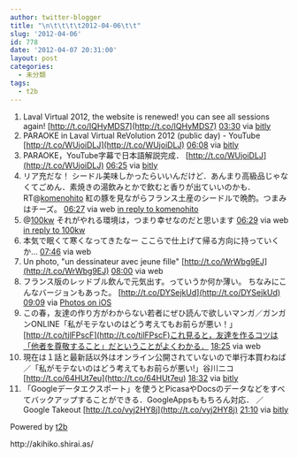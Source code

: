 ```yaml
---
author: twitter-blogger
title: "\n\t\t\t\t2012-04-06\t\t"
slug: '2012-04-06'
id: 778
date: '2012-04-07 20:31:00'
layout: post
categories:
  - 未分類
tags:
  - t2b
---
```


<div xmlns:georss="http://www.georss.org/georss">

1.  <span><span>Laval Virtual 2012, the website is renewed! you can see all sessions again! [http://t.co/IQHyMDS7](http://t.co/IQHyMDS7)</span> <span>[<span>03:30</span>](http://twitter.com/o_ob/status/188272397185593345) <span>via [bitly](http://bit.ly)</span></span></span>
2.  <span><span>PARAOKE in Laval Virtual ReVolution 2012 (public day) - YouTube [http://t.co/WUjoiDLJ](http://t.co/WUjoiDLJ)</span> <span>[<span>06:08</span>](http://twitter.com/o_ob/status/188312154846404609) <span>via [bitly](http://bit.ly)</span></span></span>
3.  <span><span>PARAOKE，YouTube字幕で日本語解説完成． [http://t.co/WUjoiDLJ](http://t.co/WUjoiDLJ)</span> <span>[<span>06:25</span>](http://twitter.com/o_ob/status/188316408478838786) <span>via [bitly](http://bit.ly)</span></span></span>
4.  <span><span>リア充だな！ シードル美味しかったらいいんだけど．あんまり高級品じゃなくてごめん．素焼きの湯飲みとかで飲むと香りが出ていいのかも． RT@[komenohito](http://twitter.com/komenohito "komenohito") 紅の豚を見ながらフランス土産のシードルで晩酌。つまみはチーズ。</span> <span>[<span>06:27</span>](http://twitter.com/o_ob/status/188317020557807616) <span>via web</span> [in reply to komenohito](http://twitter.com/komenohito/status/188242435388878848)</span></span>
5.  <span><span>@[100kw](http://twitter.com/100kw "100kw") それがやれる環境は，つまり幸せなのだと思います</span> <span>[<span>06:29</span>](http://twitter.com/o_ob/status/188317503028604928) <span>via web</span> [in reply to 100kw](http://twitter.com/100kw/status/188315348414644225)</span></span>
6.  <span><span>本気で眠くて寒くなってきたなー ここらで仕上げて帰る方向に持っていくか…</span> <span>[<span>07:46</span>](http://twitter.com/o_ob/status/188336999613214720) <span>via web</span></span></span>
7.  <span><span>Un photo, "un dessinateur avec jeune fille" [http://t.co/WrWbg9EJ](http://t.co/WrWbg9EJ)</span> <span>[<span>08:00</span>](http://twitter.com/o_ob/status/188340367266025473) <span>via web</span></span></span>
8.  <span><span>フランス版のレッドブル飲んで元気出す。っていうか何か薄い。 ちなみにこんなバージョンもあった。 [http://t.co/DYSejkUd](http://t.co/DYSejkUd)</span> <span>[<span>09:09</span>](http://twitter.com/o_ob/status/188357749615235072) <span>via [Photos on iOS](http://www.apple.com)</span></span></span>
9.  <span><span>この春，友達の作り方がわからない若者にぜひ読んで欲しいマンガ／ガンガンONLINE「私がモテないのはどう考えてもお前らが悪い！」 [http://t.co/tjlFPscF](http://t.co/tjlFPscF)これ見ると，友達を作るコツは「他者を尊敬すること」だということがよくわかる．</span> <span>[<span>18:25</span>](http://twitter.com/o_ob/status/188497817818501121) <span>via web</span></span></span>
10.  <span><span>現在は１話と最新話以外はオンライン公開されていないので単行本買わねば／「私がモテないのはどう考えてもお前らが悪い!」谷川ニコ [http://t.co/64HUt7eu](http://t.co/64HUt7eu)</span> <span>[<span>18:32</span>](http://twitter.com/o_ob/status/188499405488406528) <span>via [bitly](http://bit.ly)</span></span></span>
11.  <span><span>「Googleデータエクスポート」を使うとPicasaやDocsのデータなどをすべてバックアップすることができる．GoogleAppsももちろん対応． ／Google Takeout [http://t.co/vyj2HY8j](http://t.co/vyj2HY8j)</span> <span>[<span>21:10</span>](http://twitter.com/o_ob/status/188539269143465985) <span>via [bitly](http://bit.ly)</span></span></span>

</div>

Powered by [t2b](http://t2b.utilz.jp/)

<div>http://akihiko.shirai.as/</div>